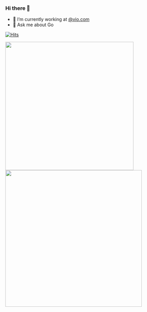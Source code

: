 ### Hi there 👋

- 🔭 I’m currently working at [@vio.com](https://github.com/vio.com)
- 💬 Ask me about Go

[![Hits](http://hits.dwyl.com/pzartem/pzartem.svg)](http://hits.dwyl.com/pzartem) 


<img src="https://github-readme-stats.vercel.app/api?username=pzartem&show_icons=true&theme=synthwave" width="400"/> <img src="https://streak-stats.vercel.app?user=pzartem&layout=compact&theme=synthwave" width="426"/>
